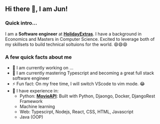 ## Hi there 👋, I am Jun! 
### Quick intro...
I am a **Software engineer** at **[HolidayExtras](https://github.com/holidayextras)**. I have a background in Economics and Masters in Computer Science. Excited to leverage both of my skillsets to build technical soltuions for the world. 😄😄😄

### A few quick facts about me
- 🔭 I am currently working on ...
- 🌱 I am currently mastering Typescript and becoming a great full stack software engineer
- ⚡ Fun fact: On my free time, I will switch VScode to vim mode. 😂
- 🤖 I have experience in: 
  - Python: **[MovieAPI](https://github.com/jun-hf/MovieAPI)**: Built with Python, Djaongo, Docker, DjangoRest Framework
  - Machine learning
  - Web: Typescirpt, Nodejs, React, CSS, HTML, Javascript
  - Java (OOP)

<!--
**jun-hf/jun-hf** is a ✨ _special_ ✨ repository because its `README.md` (this file) appears on your GitHub profile.

Here are some ideas to get you started:

- 🔭 I’m currently working on ...
- 🌱 I’m currently learning ...
- 👯 I’m looking to collaborate on ...
- 🤔 I’m looking for help with ...
- 💬 Ask me about ...
- 📫 How to reach me: ...
- 😄 Pronouns: ...
- ⚡ Fun fact: ...
-->
